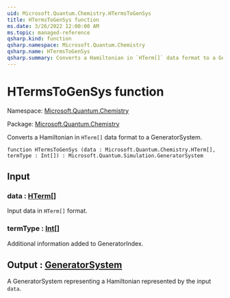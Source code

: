 ```yaml
---
uid: Microsoft.Quantum.Chemistry.HTermsToGenSys
title: HTermsToGenSys function
ms.date: 3/26/2022 12:00:00 AM
ms.topic: managed-reference
qsharp.kind: function
qsharp.namespace: Microsoft.Quantum.Chemistry
qsharp.name: HTermsToGenSys
qsharp.summary: Converts a Hamiltonian in `HTerm[]` data format to a GeneratorSystem.
---
```


# HTermsToGenSys function

Namespace: [Microsoft.Quantum.Chemistry](xref:Microsoft.Quantum.Chemistry)

Package: [Microsoft.Quantum.Chemistry](https://nuget.org/packages/Microsoft.Quantum.Chemistry)


Converts a Hamiltonian in `HTerm[]` data format to a GeneratorSystem.

```qsharp
function HTermsToGenSys (data : Microsoft.Quantum.Chemistry.HTerm[], termType : Int[]) : Microsoft.Quantum.Simulation.GeneratorSystem
```


## Input

### data : [HTerm](xref:Microsoft.Quantum.Chemistry.HTerm)[]

Input data in `HTerm[]` format.


### termType : [Int](xref:microsoft.quantum.qsharp.valueliterals#int-literals)[]

Additional information added to GeneratorIndex.



## Output : [GeneratorSystem](xref:Microsoft.Quantum.Simulation.GeneratorSystem)

A GeneratorSystem representing a Hamiltonian represented by the input `data`.